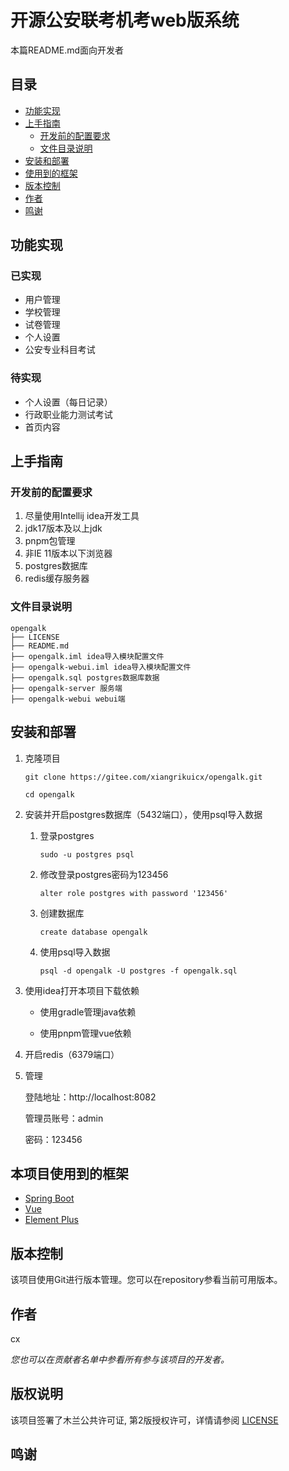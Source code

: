 # 开源公安联考机考web版系统

本篇README.md面向开发者

## 目录
- [功能实现](#功能实现)
- [上手指南](#上手指南)
    - [开发前的配置要求](#开发前的配置要求)
    - [文件目录说明](#文件目录说明)
- [安装和部署](#安装和部署)
- [使用到的框架](#本项目使用到的框架)
- [版本控制](#版本控制)
- [作者](#作者)
- [鸣谢](#鸣谢)

## 功能实现

### 已实现
- 用户管理
- 学校管理
- 试卷管理
- 个人设置
- 公安专业科目考试

### 待实现
- 个人设置（每日记录）
- 行政职业能力测试考试
- 首页内容


## 上手指南

### 开发前的配置要求

1. 尽量使用Intellij idea开发工具
2. jdk17版本及以上jdk
3. pnpm包管理
4. 非IE 11版本以下浏览器
5. postgres数据库
6. redis缓存服务器

### 文件目录说明

```
opengalk
├── LICENSE
├── README.md
├── opengalk.iml idea导入模块配置文件
├── opengalk-webui.iml idea导入模块配置文件
├── opengalk.sql postgres数据库数据
├── opengalk-server 服务端
├── opengalk-webui webui端
```

## 安装和部署

1. 克隆项目
    ```shell
    git clone https://gitee.com/xiangrikuicx/opengalk.git
    ```
    
    ```shell
    cd opengalk
    ```
2. 安装并开启postgres数据库（5432端口），使用psql导入数据
      1. 登录postgres
          ```shell
          sudo -u postgres psql
          ```
      2. 修改登录postgres密码为123456
          ```postgresql
          alter role postgres with password '123456'
          ```
      3. 创建数据库
          ```postgresql
          create database opengalk
          ```
      4. 使用psql导入数据
          ```shell
          psql -d opengalk -U postgres -f opengalk.sql
          ```
         
3. 使用idea打开本项目下载依赖

    - 使用gradle管理java依赖

    - 使用pnpm管理vue依赖

4. 开启redis（6379端口）
5. 管理

    登陆地址：http://localhost:8082

    管理员账号：admin

    密码：123456

## 本项目使用到的框架

- [Spring Boot](https://spring.io/projects/spring-boot/)
- [Vue](https://cn.vuejs.org/)
- [Element Plus](https://element-plus.org/zh-CN/)

## 版本控制

该项目使用Git进行版本管理。您可以在repository参看当前可用版本。

## 作者

cx

*您也可以在贡献者名单中参看所有参与该项目的开发者。*

## 版权说明

该项目签署了木兰公共许可证, 第2版授权许可，详情请参阅 [LICENSE](http://license.coscl.org.cn/MulanPubL-2.0)

## 鸣谢






